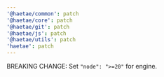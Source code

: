 ```yaml
---
'@haetae/common': patch
'@haetae/core': patch
'@haetae/git': patch
'@haetae/js': patch
'@haetae/utils': patch
'haetae': patch
---
```


BREAKING CHANGE: Set `"node": ">=20"` for engine.
